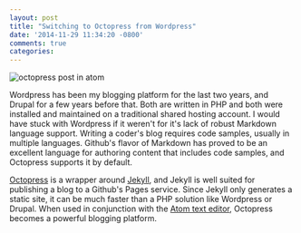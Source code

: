 ```yaml
---
layout: post
title: "Switching to Octopress from Wordpress"
date: '2014-11-29 11:34:20 -0800'
comments: true
categories:
---
```

![octopress post in atom](http://cl.ly/image/1k3O2Y023s1u/octopress-atom.jpg "Octopress and Atom - A potent combination")

Wordpress has been my blogging platform for the last two years, and
Drupal for a few years before that. Both are written in PHP and both
were installed and maintained on a traditional shared hosting account.
I would have stuck with Wordpress if it weren't for it's lack of robust
Markdown language support. Writing a coder's blog requires code samples,
usually in multiple languages. Github's flavor of Markdown has proved to be
an excellent language for authoring content that includes code samples, and
Octopress supports it by default.

[Octopress](http://octopress.org/)
is a wrapper around [Jekyll](http://jekyllrb.com/), and Jekyll is well suited for
publishing a blog to a Github's Pages service. Since Jekyll only generates a
static site, it can be much faster than a PHP solution like Wordpress or Drupal.
When used in conjunction with the [Atom text editor](https://atom.io/),
Octopress becomes a powerful blogging platform.
